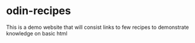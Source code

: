 # odin-recipes
This is a demo website that will consist links to few recipes
 to demonstrate knowledge on basic html
